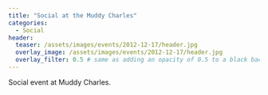 ```yaml
---
title: "Social at the Muddy Charles"
categories:
  - Social
header:
  teaser: /assets/images/events/2012-12-17/header.jpg
  overlay_image: /assets/images/events/2012-12-17/header.jpg
  overlay_filter: 0.5 # same as adding an opacity of 0.5 to a black background
---
```


Social event at Muddy Charles.


